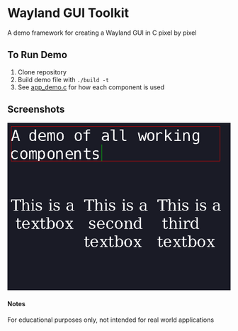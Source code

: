 # Wayland GUI Toolkit
A demo framework for creating a Wayland GUI in C pixel by pixel

## To Run Demo
1. Clone repository
2. Build demo file with `./build -t`
3. See [app_demo.c](app_demo.c) for how each component is used

## Screenshots

![Tiles of textboxes](images/demo-page1.png)

#### Notes
For educational purposes only, not intended for real world applications
